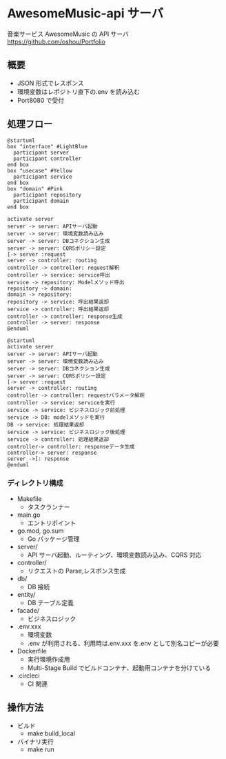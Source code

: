 # AwesomeMusic-api サーバ

音楽サービス AwesomeMusic の API サーバ
https://github.com/oshou/Portfolio

## 概要

- JSON 形式でレスポンス
- 環境変数はレポジトリ直下の.env を読み込む
- Port8080 で受付

## 処理フロー

```plantuml
@startuml
box "interface" #LightBlue
  participant server
  participant controller
end box
box "usecase" #Yellow
  participant service
end box
box "domain" #Pink
  participant repository
  participant domain
end box

activate server
server -> server: APIサーバ起動
server -> server: 環境変数読み込み
server -> server: DBコネクション生成
server -> server: CQRSポリシー設定
[-> server :request
server -> controller: routing
controller -> controller: request解釈
controller -> service: service呼出
service -> repository: Modelメソッド呼出
repository -> domain:
domain -> repository:
repository -> service: 呼出結果返却
service -> controller: 呼出結果返却
controller -> controller: response生成
controller -> server: response
@enduml
```

```plantuml
@startuml
activate server
server -> server: APIサーバ起動
server -> server: 環境変数読み込み
server -> server: DBコネクション生成
server -> server: CQRSポリシー設定
[-> server :request
server -> controller: routing
controller -> controller: requestパラメータ解釈
controller -> service: serviceを実行
service -> service: ビジネスロジック前処理
service -> DB: modelメソッドを実行
DB -> service: 処理結果返却
service -> service: ビジネスロジック後処理
service -> controller: 処理結果返却
controller-> controller: responseデータ生成
controller-> server: response
server ->[: response
@enduml
```

### ディレクトリ構成

- Makefile
  - タスクランナー
- main.go
  - エントリポイント
- go.mod, go.sum
  - Go パッケージ管理
- server/
  - API サーバ起動、ルーティング、環境変数読み込み、CQRS 対応
- controller/
  - リクエストの Parse,レスポンス生成
- db/
  - DB 接続
- entity/
  - DB テーブル定義
- facade/
  - ビジネスロジック
- .env.xxx
  - 環境変数
  - .env が利用される、利用時は.env.xxx を.env として別名コピーが必要
- Dockerfile
  - 実行環境作成用
  - Multi-Stage Build でビルドコンテナ、起動用コンテナを分けている
- .circleci
  - CI 関連

## 操作方法

- ビルド
  - make build_local
- バイナリ実行
  - make run
